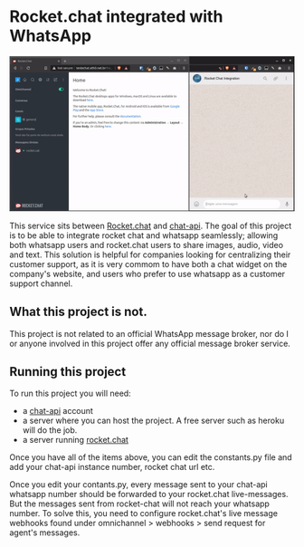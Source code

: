 # Rocket.chat integrated with WhatsApp

![](media/demo.gif)

This service sits between [Rocket.chat](rocket.chat) and [chat-api](chat-api.com).
The goal of this project is to be able to integrate rocket chat and whatsapp seamlessly;
allowing both whatsapp users and rocket.chat users to share images, audio, video and text.
This solution is helpful for companies looking for centralizing their customer support, as
it is very commom to have both a chat widget on the company's website, and users who prefer
to use whatsapp as a customer support channel.

## What this project is not.
This project is not related to an official WhatsApp message broker, nor do I or anyone involved
in this project offer any official message broker service.

## Running this project
To run this project you will need:
- a [chat-api](https://chat-api.com/) account
- a server where you can host the project. A free server such as heroku will do the job.
- a server running [rocket.chat](https://rocket.chat)

Once you have all of the items above, you can edit the constants.py file and add your chat-api
instance number, rocket chat url etc.


Once you edit your contants.py, every message sent to your chat-api whatsapp number should be
forwarded to your rocket.chat live-messages. But the messages sent from rocket-chat will not 
reach your whatsapp number. To solve this, you need to configure rocket.chat's live message
webhooks found under omnichannel > webhooks > send request for agent's messages.
